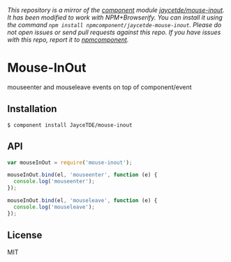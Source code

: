 *This repository is a mirror of the [component](http://component.io) module [jaycetde/mouse-inout](http://github.com/jaycetde/mouse-inout). It has been modified to work with NPM+Browserify. You can install it using the command `npm install npmcomponent/jaycetde-mouse-inout`. Please do not open issues or send pull requests against this repo. If you have issues with this repo, report it to [npmcomponent](https://github.com/airportyh/npmcomponent).*

# Mouse-InOut

  mouseenter and mouseleave events on top of component/event

## Installation

    $ component install JayceTDE/mouse-inout

## API

```javascript
var mouseInOut = require('mouse-inout');

mouseInOut.bind(el, 'mouseenter', function (e) {
  console.log('mouseenter');
});

mouseInOut.bind(el, 'mouseleave', function (e) {
  console.log('mouseleave');
});
```

## License

  MIT
